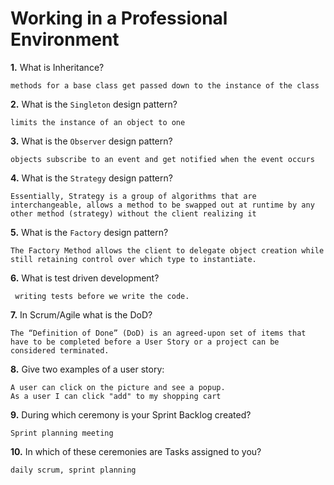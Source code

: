 # Working in a Professional Environment

**1.** What is Inheritance?
<!-- enter you answer in the space below -->
```
methods for a base class get passed down to the instance of the class
```
**2.** What is the `Singleton` design pattern?
<!-- enter you answer in the space below -->
```
limits the instance of an object to one
```
**3.** What is the `Observer` design pattern?
<!-- enter you answer in the space below -->
```
objects subscribe to an event and get notified when the event occurs
```
**4.** What is the `Strategy` design pattern?
<!-- enter you answer in the space below -->
```
Essentially, Strategy is a group of algorithms that are interchangeable, allows a method to be swapped out at runtime by any other method (strategy) without the client realizing it
```
**5.** What is the `Factory` design pattern?
<!-- enter you answer in the space below -->
```
The Factory Method allows the client to delegate object creation while still retaining control over which type to instantiate.
```
**6.** What is test driven development?
<!-- enter you answer in the space below -->
```
 writing tests before we write the code.
```
**7.** In Scrum/Agile what is the DoD?
<!-- enter you answer in the space below -->
```
The “Definition of Done” (DoD) is an agreed-upon set of items that have to be completed before a User Story or a project can be considered terminated.
```
**8.** Give two examples of a user story:
<!-- enter you answer in the space below -->
```
A user can click on the picture and see a popup.
As a user I can click "add" to my shopping cart
```
**9.** During which ceremony is your Sprint Backlog created?
<!-- enter you answer in the space below -->
```
Sprint planning meeting
```
**10.** In which of these ceremonies are Tasks assigned to you?
<!-- enter you answer in the space below -->
```
daily scrum, sprint planning
```